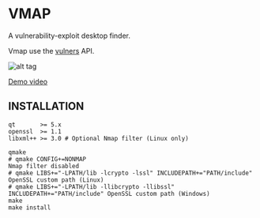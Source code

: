 # VMAP

A vulnerability-exploit desktop finder.

Vmap use the [vulners](https://vulners.com/api/v3/) API.

![alt tag](https://image.ibb.co/nK2ppv/vmap.png)

[Demo video](https://streamable.com/t2uld)

## INSTALLATION

```shell
qt       >= 5.x
openssl  >= 1.1
libxml++ >= 3.0 # Optional Nmap filter (Linux only)
```

```shell
qmake
# qmake CONFIG+=NONMAP                                                      Nmap filter disabled
# qmake LIBS+="-LPATH/lib -lcrypto -lssl" INCLUDEPATH+="PATH/include"       OpenSSL custom path (Linux)
# qmake LIBS+="-LPATH/lib -llibcrypto -llibssl" INCLUDEPATH+="PATH/include" OpenSSL custom path (Windows)
make
make install
```

